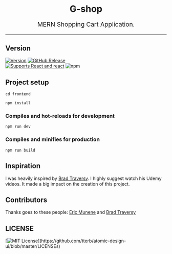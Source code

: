 <h1 align="center">
  G-shop
 
</h1>
<p align="center" style="font-size: 1.2rem;">MERN Shopping Cart Application.</p>

<hr />



## Version
[![Version](https://badge.fury.io/gh/tterb%2FHyde.svg)](https://badge.fury.io/gh/tterb%2FHyde)
[![GitHub Release](https://img.shields.io/github/release/tterb/PlayMusic.svg?style=flat)]()  
[![Supports React and react][react-badge]][react] 
![npm](https://img.shields.io/npm/v/react)



## Project setup
```
cd frontend
```
```
npm install
```

### Compiles and hot-reloads for development
```
npm run dev
```

### Compiles and minifies for production
```
npm run build
```

## Inspiration

I was heavily inspired by [Brad Traversy][bradtraversy]. I highly suggest watch his Udemy videos. It made a big impact on the
creation of this project.

## Contributors

Thanks goes to these people: [Eric Munene][Ericokim] and [Brad Traversy][bradtraversy]

## LICENSE
[![MIT License](https://img.shields.io/apm/l/atomic-design-ui.svg?)](https://github.com/tterb/atomic-design-ui/blob/master/LICENSEs)

[npm]: https://www.npmjs.com/
[node]: https://nodejs.org
[build-badge]:
  https://img.shields.io/github/workflow/status/downshift-js/downshift/validate?logo=github&style=flat-square
[build]: https://github.com/Ericokim/gshop
[bradtraversy]: https://github.com/bradtraversy
[Ericokim]: https://github.com/Ericokim
[coverage-badge]: https://github.com/Ericokim/gshop
[coverage]: https://codecov.io/
[version-badge]: https://img.shields.io/npm/v/downshift.svg?style=flat-square
[package]: https://www.npmjs.com/

[license-badge]: https://img.shields.io/npm/l/downshift.svg?style=flat-square
[license]: MIT

[react-badge]:
  https://img.shields.io/badge/%E2%9A%9B%EF%B8%8F-react-00d8ff.svg?style=flat-square
[react]: https://facebook.github.io/react/




